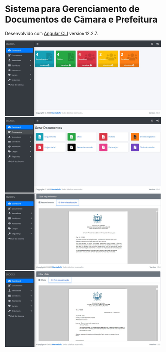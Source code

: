 # Sistema para Gerenciamento de Documentos de Câmara e Prefeitura

Desenvolvido com [Angular CLI](https://github.com/angular/angular-cli) version 12.2.7.

<img src="https://github.com/samuelfer/requerimento-app/blob/master/dashboard.jpg">
<img src="https://github.com/samuelfer/requerimento-app/blob/master/gerar-documentos.jpg">
<img src="https://github.com/samuelfer/requerimento-app/blob/master/preview-requerimento.jpg">
<img src="https://github.com/samuelfer/requerimento-app/blob/master/preview-oficio.jpg">


